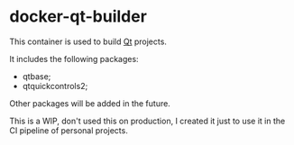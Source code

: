 # docker-qt-builder

This container is used to build [Qt](https://www.qt.io) projects.

It includes the following packages:

* qtbase;
* qtquickcontrols2;

Other packages will be added in the future.

This is a WIP, don't used this on production, I created it just to use it in the CI pipeline of personal projects.
